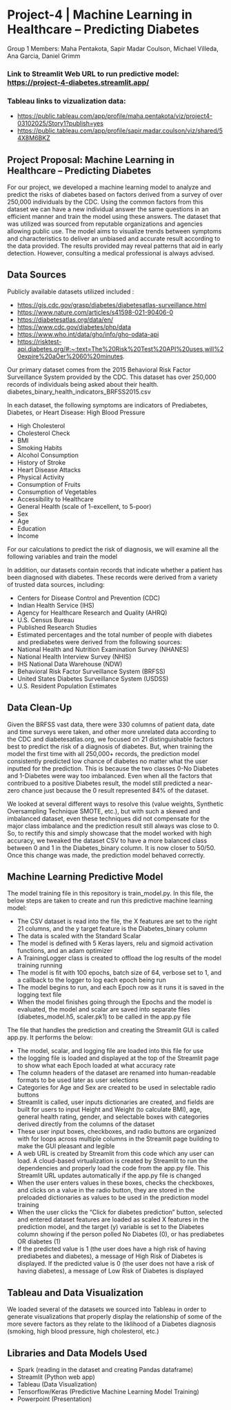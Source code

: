 # Project-4 | Machine Learning in Healthcare – Predicting Diabetes
Group 1 Members: Maha Pentakota, Sapir Madar Coulson, Michael Villeda, Ana Garcia, Daniel Grimm 

### Link to Streamlit Web URL to run predictive model: https://project-4-diabetes.streamlit.app/

### Tableau links to vizualization data:

- https://public.tableau.com/app/profile/maha.pentakota/viz/project4-03102025/Story1?publish=yes
- https://public.tableau.com/app/profile/sapir.madar.coulson/viz/shared/54X8M6BKZ

## Project Proposal: Machine Learning in Healthcare – Predicting Diabetes

For our project, we developed a machine learning model to analyze and predict the risks of diabetes based on factors derived from a survey of over 250,000 individuals by the CDC. Using the common factors from this dataset we can have a new individual answer the same questions in an efficient manner and train the model using these answers. The dataset that was utilized was sourced from reputable organizations and agencies allowing public use. The model aims to visualize trends between symptoms and characteristics to deliver an unbiased and accurate result according to the data provided. The results provided may reveal patterns that aid in early detection.  However, consulting a medical professional is always advised.

## Data Sources

Publicly available datasets utilized included :
- https://gis.cdc.gov/grasp/diabetes/diabetesatlas-surveillance.html 
- https://www.nature.com/articles/s41598-021-90406-0 
- https://diabetesatlas.org/data/en/  
- https://www.cdc.gov/diabetes/php/data 
- https://www.who.int/data/gho/info/gho-odata-api 
- https://risktest-api.diabetes.org/#:~:text=The%20Risk%20Test%20API%20uses,will%20expire%20aŌer%2060%20minutes. 

Our primary dataset comes from the 2015 Behavioral Risk Factor Surveillance System provided by the CDC.  This dataset has over 250,000 records of individuals being asked about their health.
diabetes_binary_health_indicators_BRFSS2015.csv

In each dataset, the following symptoms are indicators of Prediabetes, Diabetes, or Heart Disease:
High Blood Pressure		
- High Cholesterol
- Cholesterol Check
- BMI
- Smoking Habits
- Alcohol Consumption
- History of Stroke
- Heart Disease Attacks
- Physical Activity
- Consumption of Fruits
- Consumption of Vegetables
- Accessibility to Healthcare
- General Health (scale of 1-excellent, to 5-poor)
- Sex
- Age
- Education
- Income

For our calculations to predict the risk of diagnosis, we will examine all the following variables and train the model 

In addition, our datasets contain records that indicate whether a patient has been diagnosed with diabetes. These records were derived from a variety of trusted data sources, including:
- Centers for Disease Control and Prevention (CDC)
- Indian Health Service (IHS)
- Agency for Healthcare Research and Quality (AHRQ)
- U.S. Census Bureau
- Published Research Studies
- Estimated percentages and the total number of people with diabetes and prediabetes were derived from the following sources:
- National Health and Nutrition Examination Survey (NHANES)
- National Health Interview Survey (NHIS)
- IHS National Data Warehouse (NDW)
- Behavioral Risk Factor Surveillance System (BRFSS)
- United States Diabetes Surveillance System (USDSS)
- U.S. Resident Population Estimates

## Data Clean-Up
Given the BRFSS vast data, there were 330 columns of patient data, date and time surveys were taken, and other more unrelated data according to the CDC and diabetesatlas.org, we focused on 21 distinguishable factors best to predict the risk of a diagnosis of diabetes.  But, when training the model the first time with all 250,000+ records, the prediction model consistently predicted low chance of diabetes no matter what the user inputted for the prediction.  This is because the two classes 0-No Diabetes and 1-Diabetes were way too imbalanced.  Even when all the factors that contribued to a positive Diabetes result, the model still predicted a near-zero chance just because the 0 result represented 84% of the dataset.

We looked at several different ways to resolve this (value weights, Synthetic Oversampling Technique SMOTE, etc.), but with such a skewed and imbalanced dataset, even these techniques did not compensate for the major class imbalance and the prediction result still always was close to 0.  So, to rectify this and simply showcase that the model worked with high accuracy, we tweaked the dataset CSV to have a more balanced class between 0 and 1 in the Diabetes_binary column.  It is now closer to 50/50.  Once this change was made, the prediction model behaved correctly.

## Machine Learning Predictive Model
The model training file in this repository is train_model.py.  In this file, the below steps are taken to create and run this predictive machine learning model:
- The CSV dataset is read into the file, the X features are set to the right 21 columns, and the y target feature is the Diabetes_binary column
- The data is scaled with the Standard Scalar
- The model is defined with 5 Keras layers, relu and sigmoid activation functions, and an adam optimizer
- A TrainingLogger class is created to offload the log results of the model training running
- The model is fit with 100 epochs, batch size of 64, verbose set to 1, and a callback to the logger to log each epoch being run
- The model begins to run, and each Epoch row as it runs it is saved in the logging text file
- When the model finishes going through the Epochs and the model is evaluated, the model and scalar are saved into separate files (diabetes_model.h5, scaler.pk1) to be called in the app.py file

The file that handles the prediction and creating the Streamlit GUI is called app.py.  It performs the below:
- The model, scalar, and logging file are loaded into this file for use
- the logging file is loaded and displayed at the top of the Streamlit page to show what each Epoch loaded at what accuracy rate
- The column headers of the dataset are renamed into human-readable formats to be used later as user selections
- Categories for Age and Sex are created to be used in selectable radio buttons
- Streamlit is called, user inputs dictionaries are created, and fields are built for users to input Height and Weight (to calculate BMI), age, general health rating, gender, and selectable boxes with categories derived directly from the columns of the dataset
- These user input boxes, checkboxes, and radio buttons are organized with for loops across multiple columns in the Streamlit page building to make the GUI pleasant and legible
- A web URL is created by Streamlit from this code which any user can load.  A cloud-based virtualization is created by Streamlit to run the dependencies and properly load the code from the app.py file.  This Streamlit URL updates automatically if the app.py file is changed
- When the user enters values in these boxes, checks the checkboxes, and clicks on a value in the radio button, they are stored in the preloaded dictionaries as values to be used in the prediction model training
- When the user clicks the “Click for diabetes prediction” button, selected and entered dataset features are loaded as scaled X features in the prediction model, and the target (y) variable is set to the Diabetes column showing if the person polled No Diabetes (0), or has prediabetes OR diabetes (1)
- If the predicted value is 1 (the user does have a high risk of having prediabetes and diabetes), a message of High Risk of Diabetes is displayed.  If the predicted value is 0 (the user does not have a risk of having diabetes), a message of Low Risk of Diabetes is displayed

## Tableau and Data Visualization
We loaded several of the datasets we sourced into Tableau in order to generate visualizations that properly display the relationship of some of the more severe factors as they relate to the liklihood of a Diabetes diagnosis (smoking, high blood pressure, high cholesterol, etc.)

## Libraries and Data Models Used
- Spark (reading in the dataset and creating Pandas dataframe)
- Streamlit (Python web app)
- Tableau (Data Visualization)
- Tensorflow/Keras (Predictive Machine Learning Model Training)
- Powerpoint (Presentation)

